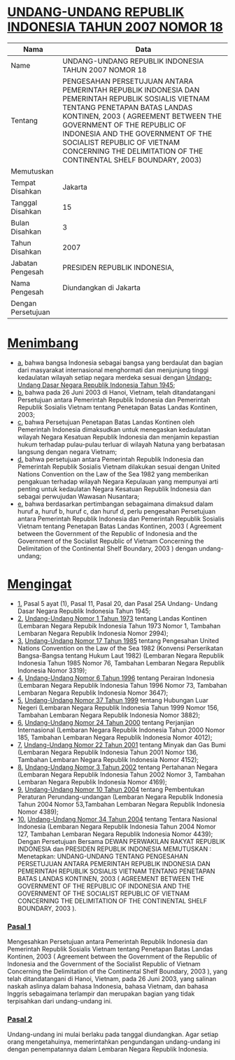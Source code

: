 # [UNDANG-UNDANG REPUBLIK INDONESIA TAHUN 2007 NOMOR 18](http://example.org/legal/peraturan/uu/2007/18)

| Nama | Data |
| ------ | ----- |
|Name|UNDANG-UNDANG REPUBLIK INDONESIA TAHUN 2007 NOMOR 18|
|Tentang| PENGESAHAN PERSETUJUAN ANTARA PEMERINTAH REPUBLIK INDONESIA DAN PEMERINTAH REPUBLIK SOSIALIS VIETNAM TENTANG PENETAPAN BATAS LANDAS KONTINEN, 2003 ( AGREEMENT BETWEEN THE GOVERNMENT OF THE REPUBLIC OF INDONESIA AND THE GOVERNMENT OF THE SOCIALIST REPUBLIC OF VIETNAM CONCERNING THE DELIMITATION OF THE CONTINENTAL SHELF BOUNDARY, 2003)|
|Memutuskan||
|Tempat Disahkan|Jakarta|
|Tanggal Disahkan|15|
|Bulan Disahkan|3|
|Tahun Disahkan|2007|
|Jabatan Pengesah|PRESIDEN REPUBLIK INDONESIA,|
|Nama Pengesah|Diundangkan di Jakarta|
|Dengan Persetujuan||
# [Menimbang](http://example.org/legal/peraturan/uu/2007/18/menimbang)

* [a.](http://example.org/legal/peraturan/uu/2007/18/menimbang/huruf/a) bahwa bangsa Indonesia sebagai bangsa yang berdaulat dan bagian dari masyarakat internasional menghormati dan menjunjung tinggi kedaulatan wilayah setiap negara merdeka sesuai dengan [Undang-Undang Dasar Negara Republik Indonesia Tahun 1945](http://example.org/legal/peraturan/uu);
* [b.](http://example.org/legal/peraturan/uu/2007/18/menimbang/huruf/b) bahwa pada 26 Juni 2003 di Hanoi, Vietnam, telah ditandatangani Persetujuan antara Pemerintah Republik Indonesia dan Pemerintah Republik Sosialis Vietnam tentang Penetapan Batas Landas Kontinen, 2003;
* [c.](http://example.org/legal/peraturan/uu/2007/18/menimbang/huruf/c) bahwa Persetujuan Penetapan Batas Landas Kontinen oleh Pemerintah Indonesia dimaksudkan untuk menegaskan kedaulatan wilayah Negara Kesatuan Republik Indonesia dan menjamin kepastian hukum terhadap pulau-pulau terluar di wilayah Natuna yang berbatasan langsung dengan negara Vietnam;
* [d.](http://example.org/legal/peraturan/uu/2007/18/menimbang/huruf/d) bahwa persetujuan antara Pemerintah Republik Indonesia dan Pemerintah Republik Sosialis Vietnam dilakukan sesuai dengan United Nations Convention on the Law of the Sea 1982 yang memberikan pengakuan terhadap wilayah Negara Kepulauan yang mempunyai arti penting untuk kedaulatan Negara Kesatuan Republik Indonesia dan sebagai perwujudan Wawasan Nusantara;
* [e.](http://example.org/legal/peraturan/uu/2007/18/menimbang/huruf/e) bahwa berdasarkan pertimbangan sebagaimana dimaksud dalam huruf a, huruf b, huruf c, dan huruf d, perlu pengesahan Persetujuan antara Pemerintah Republik Indonesia dan Pemerintah Republik Sosialis Vietnam tentang Penetapan Batas Landas Kontinen, 2003 ( Agreement between the Government of the Republic of Indonesia and the Government of the Socialist Republic of Vietnam Concerning the Delimitation of the Continental Shelf Boundary, 2003 ) dengan undang-undang;
# [Mengingat](http://example.org/legal/peraturan/uu/2007/18/mengingat)

* [1.](http://example.org/legal/peraturan/uu/2007/18/mengingat/huruf/0001) Pasal 5 ayat (1), Pasal 11, Pasal 20, dan Pasal 25A Undang- Undang Dasar Negara Republik Indonesia Tahun 1945;
* [2.](http://example.org/legal/peraturan/uu/2007/18/mengingat/huruf/0002) [Undang-Undang Nomor 1 Tahun 1973](http://example.org/legal/peraturan/uu/1973/1) tentang Landas Kontinen (Lembaran Negara Repubik Indonesia Tahun 1973 Nomor 1, Tambahan Lembaran Negara Republik Indonesia Nomor 2994);
* [3.](http://example.org/legal/peraturan/uu/2007/18/mengingat/huruf/0003) [Undang-Undang Nomor 17 Tahun 1985](http://example.org/legal/peraturan/uu/1985/17) tentang Pengesahan United Nations Convention on the Law of the Sea 1982 (Konvensi Perserikatan Bangsa-Bangsa tentang Hukum Laut 1982) (Lembaran Negara Republik Indonesia Tahun 1985 Nomor 76, Tambahan Lembaran Negara Republik Indonesia Nomor 3319);
* [4.](http://example.org/legal/peraturan/uu/2007/18/mengingat/huruf/0004) [Undang-Undang Nomor 6 Tahun 1996](http://example.org/legal/peraturan/uu/1996/6) tentang Perairan Indonesia (Lembaran Negara Republik Indonesia Tahun 1996 Nomor 73, Tambahan Lembaran Negara Republik Indonesia Nomor 3647);
* [5.](http://example.org/legal/peraturan/uu/2007/18/mengingat/huruf/0005) [Undang-Undang Nomor 37 Tahun 1999](http://example.org/legal/peraturan/uu/1999/37) tentang Hubungan Luar Negeri (Lembaran Negara Republik Indonesia Tahun 1999 Nomor 156, Tambahan Lembaran Negara Republik Indonesia Nomor 3882);
* [6.](http://example.org/legal/peraturan/uu/2007/18/mengingat/huruf/0006) [Undang-Undang Nomor 24 Tahun 2000](http://example.org/legal/peraturan/uu/2000/24) tentang Perjanjian Internasional (Lembaran Negara Republik Indonesia Tahun 2000 Nomor 185, Tambahan Lembaran Negara Republik Indonesia Nomor 4012);
* [7.](http://example.org/legal/peraturan/uu/2007/18/mengingat/huruf/0007) [Undang-Undang Nomor 22 Tahun 2001](http://example.org/legal/peraturan/uu/2001/22) tentang Minyak dan Gas Bumi (Lembaran Negara Republik Indonesia Tahun 2001 Nomor 136, Tambahan Lembaran Negara Republik Indonesia Nomor 4152);
* [8.](http://example.org/legal/peraturan/uu/2007/18/mengingat/huruf/0008) [Undang-Undang Nomor 3 Tahun 2002](http://example.org/legal/peraturan/uu/2002/3) tentang Pertahanan Negara (Lembaran Negara Republik Indonesia Tahun 2002 Nomor 3, Tambahan Lembaran Negara Republik Indonesia Nomor 4169);
* [9.](http://example.org/legal/peraturan/uu/2007/18/mengingat/huruf/0009) [Undang-Undang Nomor 10 Tahun 2004](http://example.org/legal/peraturan/uu/2004/10) tentang Pembentukan Peraturan Perundang-undangan (Lembaran Negara Republik Indonesia Tahun 2004 Nomor 53,Tambahan Lembaran Negara Republik Indonesia Nomor 4389);
* [10.](http://example.org/legal/peraturan/uu/2007/18/mengingat/huruf/0010) [Undang-Undang Nomor 34 Tahun 2004](http://example.org/legal/peraturan/uu/2004/34) tentang Tentara Nasional Indonesia (Lembaran Negara Republik Indonesia Tahun 2004 Nomor 127, Tambahan Lembaran Negara Republik Indonesia Nomor 4439); Dengan Persetujuan Bersama DEWAN PERWAKILAN RAKYAT REPUBLIK INDONESIA dan PRESIDEN REPUBLIK INDONESIA MEMUTUSKAN : Menetapkan: UNDANG-UNDANG TENTANG PENGESAHAN PERSETUJUAN ANTARA PEMERINTAH REPUBLIK INDONESIA DAN PEMERINTAH REPUBLIK SOSIALIS VIETNAM TENTANG PENETAPAN BATAS LANDAS KONTINEN, 2003 ( AGREEMENT BETWEEN THE GOVERNMENT OF THE REPUBLIC OF INDONESIA AND THE GOVERNMENT OF THE SOCIALIST REPUBLIC OF VIETNAM CONCERNING THE DELIMITATION OF THE CONTINENTAL SHELF BOUNDARY, 2003 ).

### [Pasal 1](http://example.org/legal/peraturan/uu/2007/18/pasal/0001)
Mengesahkan Persetujuan antara Pemerintah Republik Indonesia dan Pemerintah Republik Sosialis Vietnam tentang Penetapan Batas Landas Kontinen, 2003 ( Agreement between the Government of the Republic of Indonesia and the Government of the Socialist Republic of Vietnam Concerning the Delimitation of the Continental Shelf Boundary, 2003 ), yang telah ditandatangani di Hanoi, Vietnam, pada 26 Juni 2003, yang salinan naskah aslinya dalam bahasa Indonesia, bahasa Vietnam, dan bahasa Inggris sebagaimana terlampir dan merupakan bagian yang tidak terpisahkan dari undang-undang ini.


### [Pasal 2](http://example.org/legal/peraturan/uu/2007/18/pasal/0002)
Undang-undang ini mulai berlaku pada tanggal diundangkan. Agar setiap orang mengetahuinya, memerintahkan pengundangan undang-undang ini dengan penempatannya dalam Lembaran Negara Republik Indonesia.
